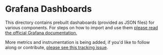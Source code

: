# Grafana Dashboards

This directory contains prebuilt dashaboards (provided as JSON files) for various components.
For steps on how to import and use them [please read the official Grafana documentation.](https://grafana.com/docs/grafana/latest/dashboards/export-import/#import-dashboard)

More metrics and instrumentation is being added, if you'd like to follow along or contribute, [please see this tracking issue](https://github.com/libp2p/go-libp2p/issues/1356).